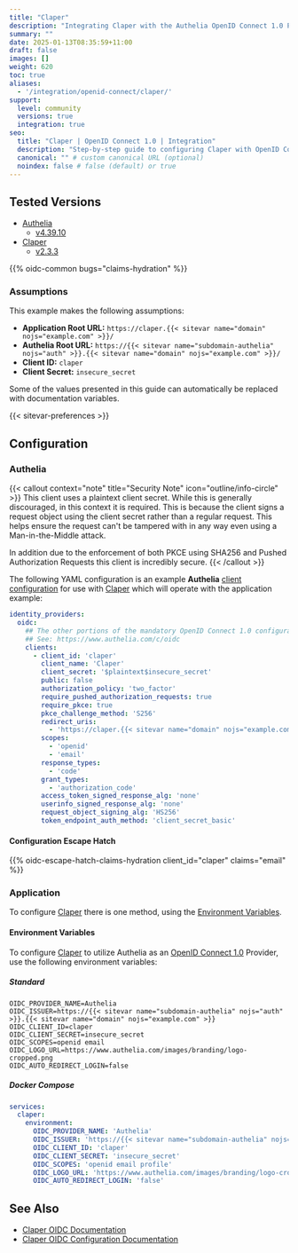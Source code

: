 ```yaml
---
title: "Claper"
description: "Integrating Claper with the Authelia OpenID Connect 1.0 Provider."
summary: ""
date: 2025-01-13T08:35:59+11:00
draft: false
images: []
weight: 620
toc: true
aliases:
  - '/integration/openid-connect/claper/'
support:
  level: community
  versions: true
  integration: true
seo:
  title: "Claper | OpenID Connect 1.0 | Integration"
  description: "Step-by-step guide to configuring Claper with OpenID Connect 1.0 for secure SSO. Enhance your login flow using Authelia’s modern identity management."
  canonical: "" # custom canonical URL (optional)
  noindex: false # false (default) or true
---
```


## Tested Versions

- [Authelia]
  - [v4.39.10](https://github.com/authelia/authelia/releases/tag/v4.39.10)
- [Claper]
  - [v2.3.3](https://github.com/ClaperCo/Claper/releases/tag/v2.3.3)

{{% oidc-common bugs="claims-hydration" %}}

### Assumptions

This example makes the following assumptions:

- __Application Root URL:__ `https://claper.{{< sitevar name="domain" nojs="example.com" >}}/`
- __Authelia Root URL:__ `https://{{< sitevar name="subdomain-authelia" nojs="auth" >}}.{{< sitevar name="domain" nojs="example.com" >}}/`
- __Client ID:__ `claper`
- __Client Secret:__ `insecure_secret`

Some of the values presented in this guide can automatically be replaced with documentation variables.

{{< sitevar-preferences >}}

## Configuration

### Authelia

{{< callout context="note" title="Security Note" icon="outline/info-circle" >}}
This client uses a plaintext client secret. While this is generally discouraged, in this context it is required. This is
because the client signs a request object using the client secret rather than a regular request. This helps ensure the
request can't be tampered with in any way even using a Man-in-the-Middle attack.

In addition due to the enforcement of both PKCE using SHA256 and Pushed Authorization Requests this client is incredibly
secure.
{{< /callout >}}

The following YAML configuration is an example __Authelia__ [client configuration] for use with [Claper] which will
operate with the application example:

```yaml {title="configuration.yml"}
identity_providers:
  oidc:
    ## The other portions of the mandatory OpenID Connect 1.0 configuration go here.
    ## See: https://www.authelia.com/c/oidc
    clients:
      - client_id: 'claper'
        client_name: 'Claper'
        client_secret: '$plaintext$insecure_secret'
        public: false
        authorization_policy: 'two_factor'
        require_pushed_authorization_requests: true
        require_pkce: true
        pkce_challenge_method: 'S256'
        redirect_uris:
          - 'https://claper.{{< sitevar name="domain" nojs="example.com" >}}/users/oidc/callback'
        scopes:
          - 'openid'
          - 'email'
        response_types:
          - 'code'
        grant_types:
          - 'authorization_code'
        access_token_signed_response_alg: 'none'
        userinfo_signed_response_alg: 'none'
        request_object_signing_alg: 'HS256'
        token_endpoint_auth_method: 'client_secret_basic'
```

#### Configuration Escape Hatch

{{% oidc-escape-hatch-claims-hydration client_id="claper" claims="email" %}}

### Application

To configure [Claper] there is one method, using the [Environment Variables](#environment-variables).

#### Environment Variables

To configure [Claper] to utilize Authelia as an [OpenID Connect 1.0] Provider, use the following environment variables:

##### Standard

```shell {title=".env"}
OIDC_PROVIDER_NAME=Authelia
OIDC_ISSUER=https://{{< sitevar name="subdomain-authelia" nojs="auth" >}}.{{< sitevar name="domain" nojs="example.com" >}}
OIDC_CLIENT_ID=claper
OIDC_CLIENT_SECRET=insecure_secret
OIDC_SCOPES=openid email
OIDC_LOGO_URL=https://www.authelia.com/images/branding/logo-cropped.png
OIDC_AUTO_REDIRECT_LOGIN=false
```

##### Docker Compose

```yaml {title="compose.yml"}
services:
  claper:
    environment:
      OIDC_PROVIDER_NAME: 'Authelia'
      OIDC_ISSUER: 'https://{{< sitevar name="subdomain-authelia" nojs="auth" >}}.{{< sitevar name="domain" nojs="example.com" >}}'
      OIDC_CLIENT_ID: 'claper'
      OIDC_CLIENT_SECRET: 'insecure_secret'
      OIDC_SCOPES: 'openid email profile'
      OIDC_LOGO_URL: 'https://www.authelia.com/images/branding/logo-cropped.png'
      OIDC_AUTO_REDIRECT_LOGIN: 'false'
```

## See Also

- [Claper OIDC Documentation](https://docs.claper.co/integration/oidc.html)
- [Claper OIDC Configuration Documentation](https://docs.claper.co/self-hosting/configuration.html#openid-connect)

[Authelia]: https://www.authelia.com
[Claper]: https://claper.co
[OpenID Connect 1.0]: ../../introduction.md
[client configuration]: ../../../../configuration/identity-providers/openid-connect/clients.md

